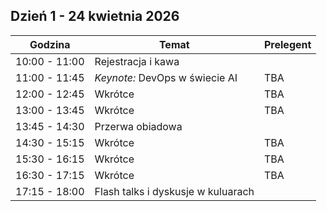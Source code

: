 <!--
.. title: Agenda TechFury 2026
.. slug: agenda
.. date: 2025-10-01 15:00:00 UTC+02:00
.. tags:
.. category:
.. link:
.. description: Agenda konferencji TechFury 2026
.. type: text
-->

## Dzień 1 - 24 kwietnia 2026

| Godzina | Temat | Prelegent |
|---------|-------|-----------|
| 10:00 - 11:00 | Rejestracja i kawa | |
| 11:00 - 11:45 | *Keynote:* DevOps w świecie AI | TBA |
| 12:00 - 12:45 | Wkrótce | TBA |
| 13:00 - 13:45 | Wkrótce | TBA |
| 13:45 - 14:30 | Przerwa obiadowa | |
| 14:30 - 15:15 | Wkrótce | TBA |
| 15:30 - 16:15 | Wkrótce | TBA |
| 16:30 - 17:15 | Wkrótce | TBA |
| 17:15 - 18:00 | Flash talks i dyskusje w kuluarach | |
